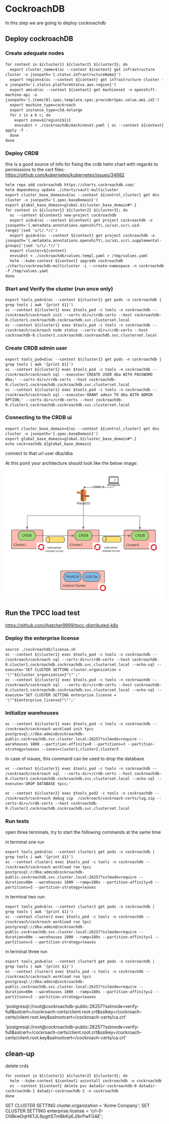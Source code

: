 # CockroachDB

In this step we are going to deploy cockroachdb

## Deploy cockroachDB

### Create adequate nodes

```shell
for context in ${cluster1} ${cluster2} ${cluster3}; do
  export cluster_name=$(oc --context ${context} get infrastructure cluster -o jsonpath='{.status.infrastructureName}')
  export region=$(oc --context ${context} get infrastructure cluster -o jsonpath='{.status.platformStatus.aws.region}')
  export ami=$(oc --context ${context} get machineset -n openshift-machine-api -o jsonpath='{.items[0].spec.template.spec.providerSpec.value.ami.id}')
  export machine_type=cockroach
  export instance_type=c5d.4xlarge
  for z in a b c; do
    export zone=${region}${z}
    envsubst < ./cockroachdb/machineset.yaml | oc --context ${context} apply -f -
  done
done
```

### Deploy CRDB

this is a good source of info for fixing the crdb helm chart with regards to permissions to the cert files:
https://github.com/kubernetes/kubernetes/issues/34982


```shell
helm repo add cockroachdb https://charts.cockroachdb.com/
helm dependency update ./charts/vault-multicluster
export cluster_base_domain=$(oc --context ${control_cluster} get dns cluster -o jsonpath='{.spec.baseDomain}')
export global_base_domain=global.${cluster_base_domain#*.}
for context in ${cluster1} ${cluster2} ${cluster3}; do
  oc --context ${context} new-project cockroachdb
  export uid=$(oc --context ${context} get project cockroachdb -o jsonpath='{.metadata.annotations.openshift\.io/sa\.scc\.uid-range}'|sed 's/\/.*//')
  export guid=$(oc --context ${context} get project cockroachdb -o jsonpath='{.metadata.annotations.openshift\.io/sa\.scc\.supplemental-groups}'|sed 's/\/.*//')
  export cluster=${context}
  envsubst < ./cockroachdb/values.templ.yaml > /tmp/values.yaml
  helm --kube-context ${context} upgrade cockroachdb ./charts/cockroachdb-multicluster -i --create-namespace -n cockroachdb -f /tmp/values.yaml
done
```

### Start and Verify the cluster (run once only)

```shell
export tools_pod=$(oc --context ${cluster1} get pods -n cockroachdb | grep tools | awk '{print $1}')
oc --context ${cluster1} exec $tools_pod -c tools -n cockroachdb -- /cockroach/cockroach init --certs-dir=/crdb-certs --host cockroachdb-0.cluster1.cockroachdb.cockroachdb.svc.clusterset.local
oc --context ${cluster1} exec $tools_pod -c tools -n cockroachdb -- /cockroach/cockroach node status --certs-dir=/crdb-certs --host cockroachdb-0.cluster1.cockroachdb.cockroachdb.svc.clusterset.local
```

### Create CRDB admin user

```shell
export tools_pod=$(oc --context ${cluster1} get pods -n cockroachdb | grep tools | awk '{print $1}')
oc --context ${cluster1} exec $tools_pod -c tools -n cockroachdb -- /cockroach/cockroach sql --execute='CREATE USER dba WITH PASSWORD dba;' --certs-dir=/crdb-certs --host cockroachdb-0.cluster1.cockroachdb.cockroachdb.svc.clusterset.local
oc --context ${cluster1} exec $tools_pod -c tools -n cockroachdb -- /cockroach/cockroach sql --execute='GRANT admin TO dba WITH ADMIN OPTION;' --certs-dir=/crdb-certs --host cockroachdb-0.cluster1.cockroachdb.cockroachdb.svc.clusterset.local
```

### Connecting to the CRDB ui

```shell
export cluster_base_domain=$(oc --context ${control_cluster} get dns cluster -o jsonpath='{.spec.baseDomain}')
export global_base_domain=global.${cluster_base_domain#*.}
echo cockroachdb.${global_base_domain}
```

connect to that url user dba/dba

At this point your architecture should look like the below image:

![CRDB](./media/CRDB.png)

## Run the TPCC load test

https://github.com/jhatcher9999/tpcc-distributed-k8s

### Deploy the enterprise license

```shell
source ./cockroachdb/license.sh
oc --context ${cluster1} exec $tools_pod -c tools -n cockroachdb -- /cockroach/cockroach sql --certs-dir=/crdb-certs --host cockroachdb-0.cluster1.cockroachdb.cockroachdb.svc.clusterset.local --echo-sql --execute='SET CLUSTER SETTING cluster.organization = '\""${cluster_organization}"\"';'
oc --context ${cluster1} exec $tools_pod -c tools -n cockroachdb -- /cockroach/cockroach sql  --certs-dir=/crdb-certs --host cockroachdb-0.cluster1.cockroachdb.cockroachdb.svc.clusterset.local --echo-sql --execute='SET CLUSTER SETTING enterprise.license = '\""${enterprise_license}"\"';'
```

### Initialize warehouses

```shell
oc --context ${cluster1} exec $tools_pod -c tools -n cockroachdb -- /cockroach/cockroach workload init tpcc postgresql://dba:admin@cockroachdb-public.cockroachdb.svc.cluster.local:26257?sslmode=require --warehouses 1000 --partition-affinity=0 --partitions=3 --partition-strategy=leases --zones=cluster1,cluster2,cluster3
```

In case of issues, this command can be used to drop the database

```shell
oc --context ${cluster1} exec $tools_pod -c tools -n cockroachdb -- /cockroach/cockroach sql  --certs-dir=/crdb-certs --host cockroachdb-0.cluster1.cockroachdb.cockroachdb.svc.clusterset.local --echo-sql --execute='DROP DATABASE tpcc;'
```

```shell
oc --context ${cluster2} exec $tools_pod2 -c tools -n cockroachdb -- /cockroach/cockroach debug zip  /cockroach/cockroach-certs/log.zip --certs-dir=/crdb-certs --host cockroachdb-0.cluster2.cockroachdb.cockroachdb.svc.clusterset.local
```

### Run tests

open three terminals, try to start the following commands at the same time

in terminal one run

```shell
export tools_pod=$(oc --context cluster1 get pods -n cockroachdb | grep tools | awk '{print $1}')
oc --context cluster1 exec $tools_pod -c tools -n cockroachdb -- /cockroach/cockroach workload run tpcc postgresql://dba:admin@cockroachdb-public.cockroachdb.svc.cluster.local:26257?sslmode=require --duration=60m --warehouses 1000 --ramp=180s --partition-affinity=0 --partitions=3 --partition-strategy=leases
```

in terminal two run:

```shell
export tools_pod=$(oc --context cluster2 get pods -n cockroachdb | grep tools | awk '{print $1}')
oc --context cluster2 exec $tools_pod -c tools -n cockroachdb -- /cockroach/cockroach workload run tpcc postgresql://dba:admin@cockroachdb-public.cockroachdb.svc.cluster.local:26257?sslmode=require --duration=60m --warehouses 1000 --ramp=180s --partition-affinity=1 --partitions=3 --partition-strategy=leases
```
  
in terminal three run

```shell
export tools_pod=$(oc --context cluster3 get pods -n cockroachdb | grep tools | awk '{print $1}')
oc --context cluster3 exec $tools_pod -c tools -n cockroachdb -- /cockroach/cockroach workload run tpcc postgresql://dba:admin@cockroachdb-public.cockroachdb.svc.cluster.local:26257?sslmode=require --duration=60m --warehouses 1000 --ramp=180s --partition-affinity=2 --partitions=3 --partition-strategy=leases
```
  
  
'postgresql://root@cockroachdb-public:26257?sslmode=verify-full&sslcert=/cockroach-certs/client.root.crt&sslkey=/cockroach-certs/client.root.key&sslrootcert=/cockroach-certs/ca.crt'

'postgresql://root@cockroachdb-public:26257?sslmode=verify-full&sslcert=/cockroach-certs/client.root.crt&sslkey=/cockroach-certs/client.root.key&sslrootcert=/cockroach-certs/ca.crt'

## clean-up

delete crds

```shell
for context in ${cluster1} ${cluster2} ${cluster3}; do
  helm --kube-context ${context} uninstall cockroachdb -n cockroachdb 
  oc --context ${context} delete pvc datadir-cockroachdb-0 datadir-cockroachdb-1 datadir-cockroachdb-2 -n cockroachdb
done
```


SET CLUSTER SETTING cluster.organization = 'Acme Company';
SET CLUSTER SETTING enterprise.license = 'crl-0-ChBkwDqH6TJL8pgttSTmBbKpEJ/brPwFGAE';
